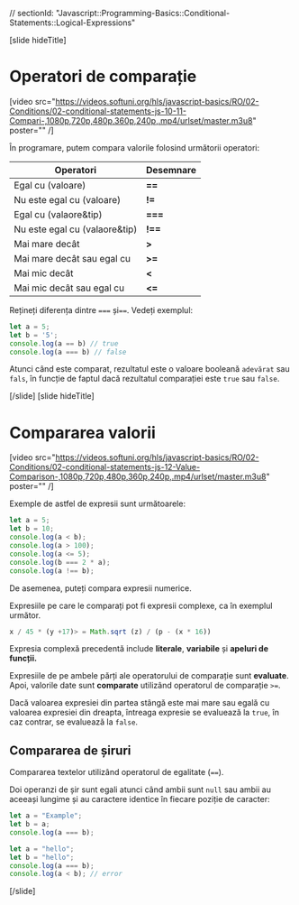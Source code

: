 // sectionId: "Javascript::Programming-Basics::Conditional-Statements::Logical-Expressions"

[slide hideTitle]

# Operatori de comparație

[video src="https://videos.softuni.org/hls/javascript-basics/RO/02-Conditions/02-conditional-statements-js-10-11-Compari-,1080p,720p,480p,360p,240p,.mp4/urlset/master.m3u8" poster="" /]

În programare, putem compara valorile folosind următorii operatori:

| **Operatori** | **Desemnare** |
|---|---|
| Egal cu (valoare) |   **==** |
| Nu este egal cu (valoare) |   **!=** |
| Egal cu  (valaore&tip) |   **===** |
| Nu este egal cu (valaore&tip) |   **!==** |
| Mai mare decât |   **>** |
| Mai mare decât sau egal cu |   **>=** |
| Mai mic decât |   **<** |
| Mai mic decât sau egal cu |   **<=** |

Rețineți diferența dintre `===` și`==`.
Vedeți exemplul:

```js live
let a = 5;
let b = '5';
console.log(a == b) // true
console.log(a === b) // false
```

Atunci când este comparat, rezultatul este o valoare booleană `adevărat` sau `fals`, în funcție de faptul dacă rezultatul comparației este `true` sau `false`.

[/slide]
[slide hideTitle]

# Compararea valorii

[video src="https://videos.softuni.org/hls/javascript-basics/RO/02-Conditions/02-conditional-statements-js-12-Value-Comparison-,1080p,720p,480p,360p,240p,.mp4/urlset/master.m3u8" poster="" /]

Exemple de astfel de expresii sunt următoarele:
```js live
let a = 5;
let b = 10;
console.log(a < b);
console.log(a > 100);
console.log(a <= 5);
console.log(b === 2 * a);
console.log(a !== b);
```

De asemenea, puteți compara expresii numerice.

Expresiile pe care le comparați pot fi expresii complexe, ca în exemplul următor.

``` js live
x / 45 * (y +17)> = Math.sqrt (z) / (p - (x * 16))
```

Expresia complexă precedentă include **literale**, **variabile** și **apeluri de funcții.**

Expresiile de pe ambele părți ale operatorului de comparație sunt **evaluate**. Apoi, valorile date sunt **comparate** utilizând operatorul de comparație `>=`.

Dacă valoarea expresiei din partea stângă este mai mare sau egală cu valoarea expresiei din dreapta, întreaga expresie se evaluează la `true`, în caz contrar, se evaluează la `false`.

## Compararea de șiruri

Compararea textelor utilizând operatorul de egalitate (`==`).

Doi operanzi de șir sunt egali atunci când ambii sunt `null` sau ambii au aceeași lungime și au caractere identice în fiecare poziție de caracter:

```js live
let a = "Examplе";
let b = a;
console.log(a === b);
```

```js
let a = "hello";
let b = "hello";
console.log(a === b);
console.log(a < b); // error
```
[/slide]
